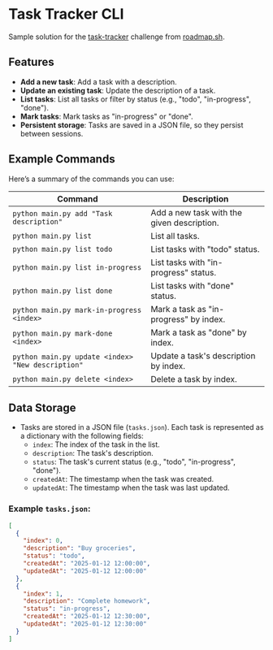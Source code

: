 # Task Tracker CLI
Sample solution for the [task-tracker](https://roadmap.sh/projects/task-tracker) challenge from [roadmap.sh](https://roadmap.sh/). 

## Features

- **Add a new task**: Add a task with a description.
- **Update an existing task**: Update the description of a task.
- **List tasks**: List all tasks or filter by status (e.g., "todo", "in-progress", "done").
- **Mark tasks**: Mark tasks as "in-progress" or "done".
- **Persistent storage**: Tasks are saved in a JSON file, so they persist between sessions.

## Example Commands

Here’s a summary of the commands you can use:

| Command                             | Description                                                  |
|-------------------------------------|--------------------------------------------------------------|
| `python main.py add "Task description"`  | Add a new task with the given description.                   |
| `python main.py list`                | List all tasks.                                              |
| `python main.py list todo`           | List tasks with "todo" status.                               |
| `python main.py list in-progress`    | List tasks with "in-progress" status.                        |
| `python main.py list done`           | List tasks with "done" status.                               |
| `python main.py mark-in-progress <index>` | Mark a task as "in-progress" by index.                        |
| `python main.py mark-done <index>`   | Mark a task as "done" by index.                              |
| `python main.py update <index> "New description"` | Update a task's description by index.                        |
| `python main.py delete <index>` | Delete a task by index.                        |

## Data Storage

- Tasks are stored in a JSON file (`tasks.json`). Each task is represented as a dictionary with the following fields:
  - `index`: The index of the task in the list.
  - `description`: The task's description.
  - `status`: The task's current status (e.g., "todo", "in-progress", "done").
  - `createdAt`: The timestamp when the task was created.
  - `updatedAt`: The timestamp when the task was last updated.

### Example `tasks.json`:
```json
[
  {
    "index": 0,
    "description": "Buy groceries",
    "status": "todo",
    "createdAt": "2025-01-12 12:00:00",
    "updatedAt": "2025-01-12 12:00:00"
  },
  {
    "index": 1,
    "description": "Complete homework",
    "status": "in-progress",
    "createdAt": "2025-01-12 12:30:00",
    "updatedAt": "2025-01-12 12:30:00"
  }
]
```
